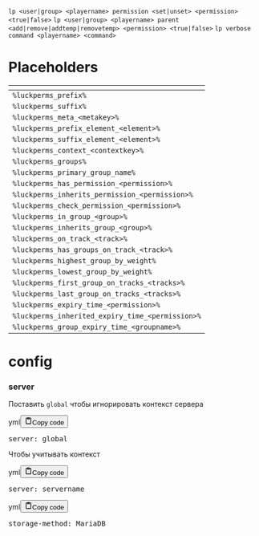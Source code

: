 <p><code>lp &lt;user|group&gt; &lt;playername&gt; permission &lt;set|unset&gt; &lt;permission&gt; &lt;true|false&gt;</code>
<code>lp &lt;user|group&gt; &lt;playername&gt; parent &lt;add|remove|addtemp|removetemp&gt; &lt;permission&gt; &lt;true|false&gt;</code>
<code>lp verbose command &lt;playername&gt; &lt;command&gt;</code></p>
<h1>Placeholders</h1>
<table>
<thead>
<tr>
<th></th>
</tr>
</thead>
<tbody>
<tr>
<td><code>%luckperms_prefix%</code></td>
</tr>
<tr>
<td><code>%luckperms_suffix%</code></td>
</tr>
<tr>
<td><code>%luckperms_meta_&lt;metakey&gt;%</code></td>
</tr>
<tr>
<td><code>%luckperms_prefix_element_&lt;element&gt;%</code></td>
</tr>
<tr>
<td><code>%luckperms_suffix_element_&lt;element&gt;%</code></td>
</tr>
<tr>
<td><code>%luckperms_context_&lt;contextkey&gt;%</code></td>
</tr>
<tr>
<td><code>%luckperms_groups%</code></td>
</tr>
<tr>
<td><code>%luckperms_primary_group_name%</code></td>
</tr>
<tr>
<td><code>%luckperms_has_permission_&lt;permission&gt;%</code></td>
</tr>
<tr>
<td><code>%luckperms_inherits_permission_&lt;permission&gt;%</code></td>
</tr>
<tr>
<td><code>%luckperms_check_permission_&lt;permission&gt;%</code></td>
</tr>
<tr>
<td><code>%luckperms_in_group_&lt;group&gt;%</code></td>
</tr>
<tr>
<td><code>%luckperms_inherits_group_&lt;group&gt;%</code></td>
</tr>
<tr>
<td><code>%luckperms_on_track_&lt;track&gt;%</code></td>
</tr>
<tr>
<td><code>%luckperms_has_groups_on_track_&lt;track&gt;%</code></td>
</tr>
<tr>
<td><code>%luckperms_highest_group_by_weight%</code></td>
</tr>
<tr>
<td><code>%luckperms_lowest_group_by_weight%</code></td>
</tr>
<tr>
<td><code>%luckperms_first_group_on_tracks_&lt;tracks&gt;%</code></td>
</tr>
<tr>
<td><code>%luckperms_last_group_on_tracks_&lt;tracks&gt;%</code></td>
</tr>
<tr>
<td><code>%luckperms_expiry_time_&lt;permission&gt;%</code></td>
</tr>
<tr>
<td><code>%luckperms_inherited_expiry_time_&lt;permission&gt;%</code></td>
</tr>
<tr>
<td><code>%luckperms_group_expiry_time_&lt;groupname&gt;%</code></td>
</tr>
</tbody>
</table>
<h1>config</h1>
<h3>server</h3>
<p>Поставить <code>global</code> чтобы игнорировать контекст сервера</p>
<div class="code_element"><div class="lang_line"><text>yml</text><button class="copy_code_button" onclick="CopyCode(this)"><svg style="width: 1.2em;height: 1.2em;" aria-hidden="true" xmlns="http://www.w3.org/2000/svg" fill="none" viewBox="0 0 24 24"><path stroke="currentColor" stroke-linecap="round" stroke-linejoin="round" stroke-width="2" d="M15 4h3a1 1 0 0 1 1 1v15a1 1 0 0 1-1 1H6a1 1 0 0 1-1-1V5a1 1 0 0 1 1-1h3m0 3h6m-5-4v4h4V3h-4Z"/></svg><text>Copy code</text></button></div><div class="code language-text"><div class="highlight"><pre><span></span>server: global
</pre></div></div></div>
<p>Чтобы учитывать контекст</p>
<div class="code_element"><div class="lang_line"><text>yml</text><button class="copy_code_button" onclick="CopyCode(this)"><svg style="width: 1.2em;height: 1.2em;" aria-hidden="true" xmlns="http://www.w3.org/2000/svg" fill="none" viewBox="0 0 24 24"><path stroke="currentColor" stroke-linecap="round" stroke-linejoin="round" stroke-width="2" d="M15 4h3a1 1 0 0 1 1 1v15a1 1 0 0 1-1 1H6a1 1 0 0 1-1-1V5a1 1 0 0 1 1-1h3m0 3h6m-5-4v4h4V3h-4Z"/></svg><text>Copy code</text></button></div><div class="code language-text"><div class="highlight"><pre><span></span>server: servername
</pre></div></div></div>
<div class="code_element"><div class="lang_line"><text>yml</text><button class="copy_code_button" onclick="CopyCode(this)"><svg style="width: 1.2em;height: 1.2em;" aria-hidden="true" xmlns="http://www.w3.org/2000/svg" fill="none" viewBox="0 0 24 24"><path stroke="currentColor" stroke-linecap="round" stroke-linejoin="round" stroke-width="2" d="M15 4h3a1 1 0 0 1 1 1v15a1 1 0 0 1-1 1H6a1 1 0 0 1-1-1V5a1 1 0 0 1 1-1h3m0 3h6m-5-4v4h4V3h-4Z"/></svg><text>Copy code</text></button></div><div class="code language-text"><div class="highlight"><pre><span></span>storage-method: MariaDB
</pre></div></div></div>